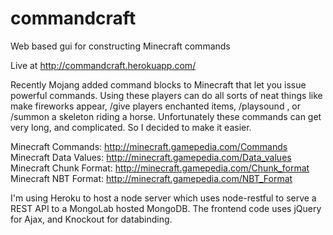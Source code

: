 commandcraft
============

Web based gui for constructing Minecraft commands

Live at http://commandcraft.herokuapp.com/

Recently Mojang added command blocks to Minecraft that let you issue powerful commands. Using these players can do all sorts of neat things like make fireworks appear, /give players enchanted items, /playsound , or /summon a skeleton riding a horse. Unfortunately these commands can get very long, and complicated. So I decided to make it easier.

Minecraft Commands: http://minecraft.gamepedia.com/Commands
Minecraft Data Values: http://minecraft.gamepedia.com/Data_values
Minecraft Chunk Format: http://minecraft.gamepedia.com/Chunk_format
Minecraft NBT Format: http://minecraft.gamepedia.com/NBT_Format

I'm using Heroku to host a node server which uses node-restful to serve a REST API to a MongoLab hosted MongoDB. The frontend code uses jQuery for Ajax, and Knockout for databinding. 
